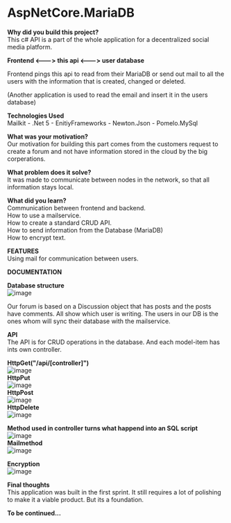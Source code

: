 # AspNetCore.MariaDB

<b>Why did you build this project?</b><br>
This c# API is a part of the whole application for a decentralized social media platform.

<b>Frontend <---> this api <---> user database</b><br>

Frontend pings this api to read from their MariaDB or send out mail to all the users with the information that is created, changed or deleted.<br>

(Another application is used to read the email and insert it in the users database)<br>


<b>Technologies Used</b><br>
Mailkit - .Net 5 - EnitiyFrameworks - Newton.Json - Pomelo.MySql


<b>What was your motivation?</b><br>
Our motivation for building this part comes from the customers request to create a forum and not have information stored in the cloud by the big corperations.



<b>What problem does it solve?</b><br>
 It was made to communicate between nodes in the network, so that all information stays local.

<b>What did you learn?</b><br>
Communication between frontend and backend.<br>
How to use a mailservice.<br>
How to create a standard CRUD API.<br>
How to send information from the Database (MariaDB)<br>
How to encrypt text.<br>


<b>FEATURES</b><br>
Using mail for communication between users.

<b>DOCUMENTATION</b>

<b>Database structure</b><br>
![image](https://user-images.githubusercontent.com/48559023/145374531-1f49bc2b-eb95-4530-9ef3-dd22bd2af57c.png)<br>


Our forum is based on a Discussion object that has posts and the posts have comments. All show which user is writing.
The users in our DB is the ones whom will sync their database with the mailservice.

<b>API</b><br>
The API is for CRUD operations in the database.
And each model-item has ints own controller.<br>

<b>HttpGet("/api/[controller]")</b><br>
![image](https://user-images.githubusercontent.com/48559023/145376247-28e9c2b0-15fc-4a31-8385-08ff0748d1d3.png)<br>
<b>HttpPut</b><br>
![image](https://user-images.githubusercontent.com/48559023/145376637-6332b333-92bc-405e-8b1a-679a94b6cd0f.png)<br>
<b>HttpPost</b><br>
![image](https://user-images.githubusercontent.com/48559023/145376925-a4d079ac-5565-45fd-ab2f-5697e796c52c.png)<br>
<b>HttpDelete</b><br>
![image](https://user-images.githubusercontent.com/48559023/145377257-8cb8acf7-e3dd-434f-9edd-4d5c0fa2f4cf.png)<br>

<b>Method used in controller turns what happend into an SQL script</b><br>
![image](https://user-images.githubusercontent.com/48559023/145377508-6908fdfe-a756-40d6-a779-5c11da8ff742.png)<br>
<b>Mailmethod</b><br>
![image](https://user-images.githubusercontent.com/48559023/145378043-acae6f2f-9b92-4dea-89ea-b2dd37a9a87d.png)<br>

<b>Encryption</b><br>
![image](https://user-images.githubusercontent.com/48559023/145378198-ccb89b3b-ecbc-43fb-b97a-bb4faa1128fc.png)<br>

  
 <b>Final thoughts</b><br>
This application was built in the first sprint. It still requires a lot of polishing to make it a viable product. But its a foundation. <br>

  <b>To be continued...</b>
